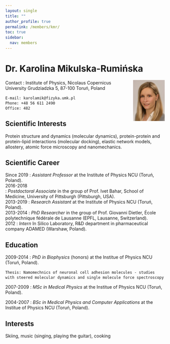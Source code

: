 ```yaml
---
layout: single
title: ""
author_profile: true
permalink: /members/kmr/
toc: true
sidebar:
  nav: members
---
```


Dr. Karolina Mikulska-Rumińska
===================
<img align="right" width="100" src="/assets/images/kmr.png">
Contact
:   Institute of Physics, Nicolaus Copernicus University  
    Grudziadzka 5, 87-100 Toruń, Poland  

    E-mail: karolamik@fizyka.umk.pl  
    Phone: +48 56 611 2490   
    Office: 482  

Scientific Interests
-----------------  

Protein structure and dynamics (molecular dynamics), protein-protein and protein-lipid interactions (molecular docking), elastic network models, allostery, atomic force microscopy and nanomechanics.

Scientific Career
-----------------

Since 2019
:   *Assistant Professor* at the Institute of Physics NCU (Toruń, Poland).  
2016-2018  
:   *Postdoctoral Associate* in the group of Prof. Ivet Bahar, School of Medicine, University of Pittsburgh (Pittsburgh, USA).  
2013-2019
:   *Research Assistant* at the Institute of Physics NCU (Toruń, Poland).  
2013-2014
:   *PhD Researcher* in the group of Prof. Giovanni Dietler, École polytechnique fédérale de Lausanne (EPFL, Lausanne, Switzerland).  
2012
:   *Intern* In Silico Laboratory, R&D department in pharmaceutical company ADAMED (Warshaw, Poland).  



Education
---------

2009-2014
:   *PhD in Biophysics* (honors) at the Institue of Physics NCU (Toruń, Poland).
  
    Thesis: Namomechnics of neuronal cell adhesion molecules - studies with steered molecular dynamics and single molecule force spectroscopy   
    
2007-2009
:   *MSc in Medical Physics* at the Institue of Physics NCU (Toruń, Poland).
  
2004-2007
:   *BSc in Medical Physics and Computer Applications* at the Institue of Physics NCU (Toruń, Poland).
  
      

Interests
---------

Skiing, music (singing, playing the guitar), cooking   
